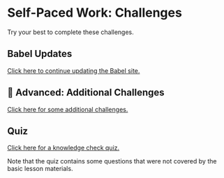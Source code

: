 # Self-Paced Work: Challenges
Try your best to complete these challenges.

## Babel Updates
[Click here to continue updating the Babel site.](BabelUpdates.md)

## 🔷 Advanced: Additional Challenges
[Click here for some additional challenges.](AllForOneChallenges.md)

## Quiz
[Click here for a knowledge check quiz.](https://www.codeguage.com/courses/js/loops-quiz)

Note that the quiz contains some questions that were not covered by the basic lesson materials.
